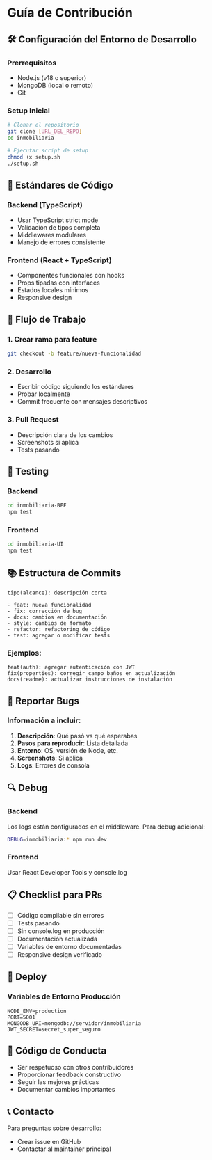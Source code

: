 # Guía de Contribución

## 🛠️ Configuración del Entorno de Desarrollo

### Prerrequisitos
- Node.js (v18 o superior)
- MongoDB (local o remoto)
- Git

### Setup Inicial
```bash
# Clonar el repositorio
git clone [URL_DEL_REPO]
cd inmobiliaria

# Ejecutar script de setup
chmod +x setup.sh
./setup.sh
```

## 📝 Estándares de Código

### Backend (TypeScript)
- Usar TypeScript strict mode
- Validación de tipos completa
- Middlewares modulares
- Manejo de errores consistente

### Frontend (React + TypeScript)
- Componentes funcionales con hooks
- Props tipadas con interfaces
- Estados locales mínimos
- Responsive design

## 🔄 Flujo de Trabajo

### 1. Crear rama para feature
```bash
git checkout -b feature/nueva-funcionalidad
```

### 2. Desarrollo
- Escribir código siguiendo los estándares
- Probar localmente
- Commit frecuente con mensajes descriptivos

### 3. Pull Request
- Descripción clara de los cambios
- Screenshots si aplica
- Tests pasando

## 🧪 Testing

### Backend
```bash
cd inmobiliaria-BFF
npm test
```

### Frontend
```bash
cd inmobiliaria-UI
npm test
```

## 📚 Estructura de Commits

```
tipo(alcance): descripción corta

- feat: nueva funcionalidad
- fix: corrección de bug
- docs: cambios en documentación
- style: cambios de formato
- refactor: refactoring de código
- test: agregar o modificar tests
```

### Ejemplos:
```
feat(auth): agregar autenticación con JWT
fix(properties): corregir campo baños en actualización
docs(readme): actualizar instrucciones de instalación
```

## 🐛 Reportar Bugs

### Información a incluir:
1. **Descripción**: Qué pasó vs qué esperabas
2. **Pasos para reproducir**: Lista detallada
3. **Entorno**: OS, versión de Node, etc.
4. **Screenshots**: Si aplica
5. **Logs**: Errores de consola

## 🔍 Debug

### Backend
Los logs están configurados en el middleware. Para debug adicional:
```bash
DEBUG=inmobiliaria:* npm run dev
```

### Frontend
Usar React Developer Tools y console.log

## 📋 Checklist para PRs

- [ ] Código compilable sin errores
- [ ] Tests pasando
- [ ] Sin console.log en producción
- [ ] Documentación actualizada
- [ ] Variables de entorno documentadas
- [ ] Responsive design verificado

## 🚀 Deploy

### Variables de Entorno Producción
```env
NODE_ENV=production
PORT=5001
MONGODB_URI=mongodb://servidor/inmobiliaria
JWT_SECRET=secret_super_seguro
```

## 🤝 Código de Conducta

- Ser respetuoso con otros contribuidores
- Proporcionar feedback constructivo
- Seguir las mejores prácticas
- Documentar cambios importantes

## 📞 Contacto

Para preguntas sobre desarrollo:
- Crear issue en GitHub
- Contactar al maintainer principal
